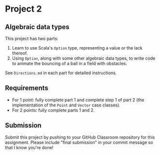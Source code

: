 # Project 2
## Algebraic data types

This project has two parts:

1. Learn to use Scala's `Option` type, representing a value or the lack thereof.
2. Using `Option`, along with some other algebraic data types, to write code to animate the bouncing of a ball in a field with obstacles.

See `Directions.md` in each part for detailed instructions.

## Requirements
* For 1 point: fully complete part 1 and complete step 1 of part 2 (the implementation of the `Point` and `Vector` case classes).
* For 2 points: fully complete parts 1 and 2.

## Submission
Submit this project by pushing to your GitHub Classroom repository for this assignment. Please include "final submission" in your commit message so that I know you're done!
